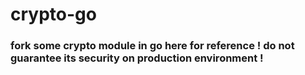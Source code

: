 # crypto-go
### fork some crypto module in go here for reference ! do not guarantee its security on production environment !
